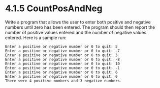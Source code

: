 # 4.1.5 CountPosAndNeg
Write a program that allows the user to enter both positive and negative numbers until zero has been entered. The program should then report the number of positive values entered and the number of negative values entered. Here is a sample run:

```
Enter a positive or negative number or 0 to quit: 5
Enter a positive or negative number or 0 to quit: -7
Enter a positive or negative number or 0 to quit: 3
Enter a positive or negative number or 0 to quit: -8
Enter a positive or negative number or 0 to quit: 10
Enter a positive or negative number or 0 to quit: -1
Enter a positive or negative number or 0 to quit: 6
Enter a positive or negative number or 0 to quit: 0
There were 4 positive numbers and 3 negative numbers.
```